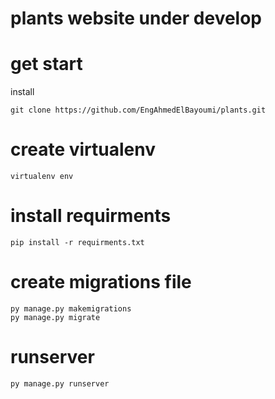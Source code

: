 # plants website under develop

# get start 




install
```
git clone https://github.com/EngAhmedElBayoumi/plants.git 
```


# create virtualenv 
```
virtualenv env
``` 

# install requirments
```
pip install -r requirments.txt
```

# create migrations file 
```
py manage.py makemigrations
py manage.py migrate
```

# runserver
```
py manage.py runserver
```
